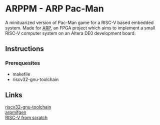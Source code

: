 # ARPPM - ARP Pac-Man
A minituarized version of Pac-Man game for a RISC-V based embedded system. Made for [ARP](https://github.com/kiclu/ARP), an FPGA project which aims to implement a small RISC-V computer system on an Altera DE0 development board.
## Instructions
### Prerequesites
- makefile
- riscv32-gnu-toolchain
## Links
[riscv32-gnu-toolchain](https://github.com/riscv-collab/riscv-gnu-toolchain)\
[arpmifgen](https://github.com/kiclu/arpmifgen)\
[RISC-V from scratch](https://twilco.github.io/)
